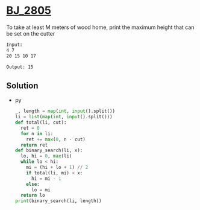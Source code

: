 # [BJ_2805](https://acmicpc.net/problem/2805)

To take at least M meters of wood home, print the maximum height that can be set on the cutter

```txt
Input:
4 7
20 15 10 17

Output: 15
```

## Solution

* py

  ```py
  _, length = map(int, input().split())
  li = list(map(int, input().split()))
  def total(li, cut):
    ret = 0
    for n in li:
      ret += max(0, n - cut)
    return ret
  def binary_search(li, x):
    lo, hi = 0, max(li)
    while lo < hi:
      mi = (hi + lo + 1) // 2
      if total(li, mi) < x:
        hi = mi - 1
      else:
        lo = mi
    return lo
  print(binary_search(li, length))
  ```
